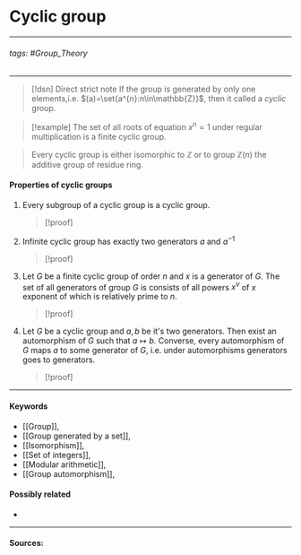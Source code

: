 # Cyclic group
***
###### tags: #Group_Theory 
***
>[!dsn] Direct strict note
>If the group is generated by only one elements,i.e. $(a)=\set{a^{n}:n\in\mathbb{Z}}$, then it called a *cyclic* group. 

>[!example] 
>The set of all roots of equation $x^{n}=1$ under regular multiplication is a finite cyclic group.

>Every cyclic group is either isomorphic to $\mathbb{Z}$ or to group $\mathbb{Z}(n)$ the additive group of residue ring.

#### Properties of cyclic groups
1. Every subgroup of a cyclic group is a cyclic group.
   >[!proof]
   >
2. Infinite cyclic group has exactly two generators $a$ and $a^{-1}$
   >[!proof]
   >
3. Let $G$ be a finite cyclic group of order $n$ and $x$ is a generator of $G$. The set of all generators of group $G$ is consists of all powers $x^{\nu}$ of $x$ exponent of which is relatively prime to $n$.
   >[!proof]
   >
4. Let $G$ be a cyclic group and $a,b$ be it's two generators. Then exist an automorphism of $G$ such that $a\mapsto b$. Converse, every automorphism of $G$ maps $a$ to some generator of $G$, i.e. under automorphisms generators goes to generators.
   >[!proof]
   >

***
#### Keywords
- [[Group]],
- [[Group generated by a set]],
- [[Isomorphism]],
- [[Set of integers]],
- [[Modular arithmetic]],
- [[Group automorphism]],
#### Possibly related
- 
***
#### Sources: